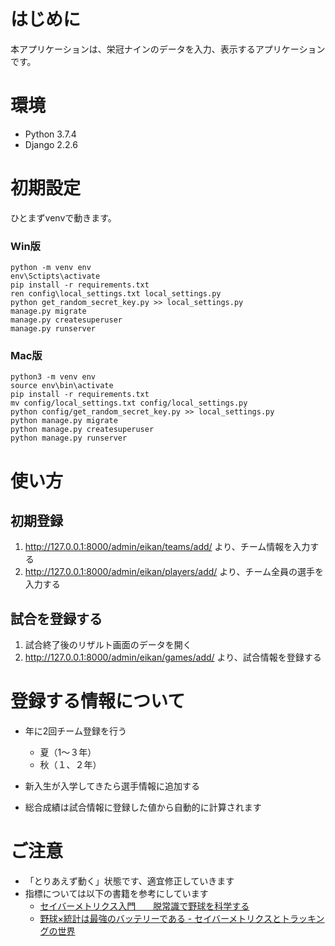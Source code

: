 # はじめに

本アプリケーションは、栄冠ナインのデータを入力、表示するアプリケーションです。

# 環境

- Python 3.7.4
- Django 2.2.6

# 初期設定

ひとまずvenvで動きます。

### Win版
    python -m venv env
    env\Sctipts\activate
    pip install -r requirements.txt
    ren config\local_settings.txt local_settings.py
    python get_random_secret_key.py >> local_settings.py
    manage.py migrate
    manage.py createsuperuser
    manage.py runserver

### Mac版
    python3 -m venv env
    source env\bin\activate
    pip install -r requirements.txt
    mv config/local_settings.txt config/local_settings.py
    python config/get_random_secret_key.py >> local_settings.py
    python manage.py migrate
    python manage.py createsuperuser
    python manage.py runserver


# 使い方

## 初期登録

1. http://127.0.0.1:8000/admin/eikan/teams/add/ より、チーム情報を入力する
1. http://127.0.0.1:8000/admin/eikan/players/add/ より、チーム全員の選手を入力する

## 試合を登録する

1. 試合終了後のリザルト画面のデータを開く
1. http://127.0.0.1:8000/admin/eikan/games/add/ より、試合情報を登録する

# 登録する情報について

- 年に2回チーム登録を行う
  - 夏（1〜３年）
  - 秋（１、２年）
  
- 新入生が入学してきたら選手情報に追加する

- 総合成績は試合情報に登録した値から自動的に計算されます

# ご注意
- 「とりあえず動く」状態です、適宜修正していきます
- 指標については以下の書籍を参考にしています
  - [セイバーメトリクス入門　　脱常識で野球を科学する](https://amzn.to/2GdxUgt)
  - [野球×統計は最強のバッテリーである - セイバーメトリクスとトラッキングの世界](https://amzn.to/2R3HBUE)
